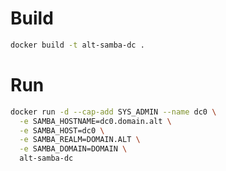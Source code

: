 # Build

```sh
docker build -t alt-samba-dc .
```

# Run

```sh
docker run -d --cap-add SYS_ADMIN --name dc0 \
  -e SAMBA_HOSTNAME=dc0.domain.alt \
  -e SAMBA_HOST=dc0 \
  -e SAMBA_REALM=DOMAIN.ALT \
  -e SAMBA_DOMAIN=DOMAIN \
  alt-samba-dc
```
